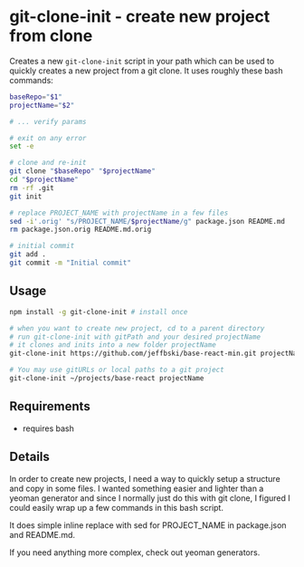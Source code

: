 # git-clone-init - create new project from clone

Creates a new `git-clone-init` script in your path which can be used to quickly creates a new project from a git clone. It uses roughly these bash commands:

```bash
baseRepo="$1"
projectName="$2"

# ... verify params

# exit on any error
set -e

# clone and re-init
git clone "$baseRepo" "$projectName"
cd "$projectName"
rm -rf .git
git init

# replace PROJECT_NAME with projectName in a few files
sed -i'.orig' "s/PROJECT_NAME/$projectName/g" package.json README.md
rm package.json.orig README.md.orig

# initial commit
git add .
git commit -m "Initial commit"
```

## Usage

```bash
npm install -g git-clone-init # install once

# when you want to create new project, cd to a parent directory
# run git-clone-init with gitPath and your desired projectName
# it clones and inits into a new folder projectName
git-clone-init https://github.com/jeffbski/base-react-min.git projectName

# You may use gitURLs or local paths to a git project
git-clone-init ~/projects/base-react projectName
```

## Requirements

 - requires bash

## Details

In order to create new projects, I need a way to quickly setup a structure and copy in some files. I wanted something easier and lighter than a yeoman generator and since I normally just do this with git clone, I figured I could easily wrap up a few commands in this bash script.

It does simple inline replace with sed for PROJECT_NAME in package.json and README.md.

If you need anything more complex, check out yeoman generators.
